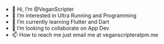 - 👋 Hi, I’m @VeganScripter
- 👀 I’m interested in Ultra Running and Programming 
- 🌱 I’m currently learning Flutter and Dart 
- 💞️ I’m looking to collaborate on App Dev
- 📫 How to reach me just email me at veganscripteratpm.me

<!---
VeganScripter/VeganScripter is a ✨ special ✨ repository because its `README.md` (this file) appears on your GitHub profile.
You can click the Preview link to take a look at your changes.
--->
